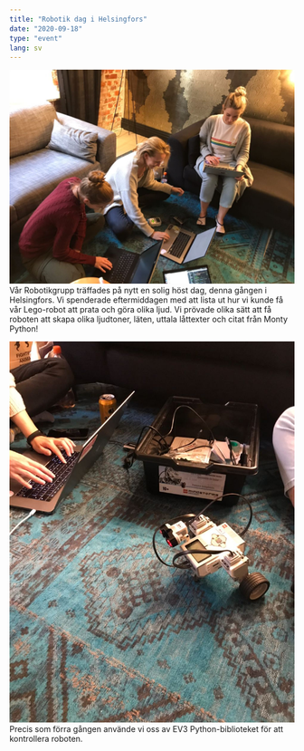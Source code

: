 ```yaml
---
title: "Robotik dag i Helsingfors"
date: "2020-09-18"
type: "event"
lang: sv
---
```


![Fredag eftermiddag i Helsingfors](gals.jpg)
Vår Robotikgrupp träffades på nytt en solig höst dag, denna gången i Helsingfors.
Vi spenderade eftermiddagen med att lista ut hur vi kunde få vår Lego-robot att prata och göra olika ljud. Vi prövade olika sätt att få roboten att skapa olika ljudtoner, läten, uttala låttexter och citat från Monty Python!

![Roboten](robot.jpg)
Precis som förra gången använde vi oss av EV3 Python-biblioteket för att kontrollera roboten.
